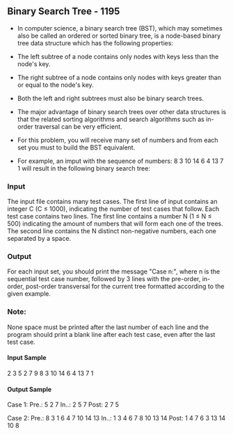 ## Binary Search Tree - 1195

- In computer science, a binary search tree (BST), which may sometimes also be called an ordered or sorted binary tree, 
  is a node-based binary tree data structure which has the following properties:

- The left subtree of a node contains only nodes with keys less than the node's key.
- The right subtree of a node contains only nodes with keys greater than or equal to the node's key.
- Both the left and right subtrees must also be binary search trees.
- The major advantage of binary search trees over other data structures is that the related sorting 
  algorithms and search algorithms such as in-order traversal can be very efficient.

- For this problem, you will receive many set of numbers and from each set you must to build the BST equivalent. 
- For example, an imput with the sequence of numbers: 8 3 10 14 6 4 13 7 1 will result in the following binary search tree:

### Input
The input file contains many test cases. The first line of input contains an integer C (C ≤ 1000), indicating 
the number of test cases that follow. Each test case contains two lines. The first line contains a number 
N (1 ≤ N ≤ 500) indicating the amount of numbers that will form each one of the trees. The second line contains 
the N distinct non-negative numbers, each one separated by a space.

### Output
For each input set, you should print the message "Case n:", where n is the sequential test case number, followed 
by 3 lines with the pre-order, in-order, post-order transversal for the current tree formatted according to the given example.

### Note: 
None space must be printed after the last number of each line and the program should print a blank 
line after each test case, even after the last test case.

#### Input Sample	
2
3
5 2 7
9
8 3 10 14 6 4 13 7 1

#### Output Sample
Case 1:
Pre.: 5 2 7
In..: 2 5 7
Post: 2 7 5

Case 2:
Pre.: 8 3 1 6 4 7 10 14 13
In..: 1 3 4 6 7 8 10 13 14
Post: 1 4 7 6 3 13 14 10 8
